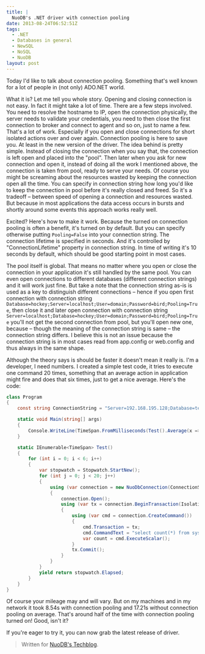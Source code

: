 ```yaml
---
title: |
  NuoDB's .NET driver with connection pooling
date: 2013-08-24T06:52:51Z
tags:
  - .NET
  - Databases in general
  - NewSQL
  - NoSQL
  - NuoDB
layout: post
---
```

Today I'd like to talk about connection pooling. Something that's well known for a lot of people in (not only) ADO.NET world.

<!-- excerpt -->

What it is? Let me tell you whole story. Opening and closing connection is not easy. In fact it might take a lot of time. There are a few steps involved. You need to resolve the hostname to IP, open the connection physically, the server needs to validate your credentials, you need to then close the first connection to broker and connect to agent and so on, just to name a few. That's a lot of work. Especially if you open and close connections for short isolated actions over and over again. Connection pooling is here to save you. At least in the new version of the driver. The idea behind is pretty simple. Instead of closing the connection when you say that, the connection is left open and placed into the "pool". Then later when you ask for new connection and open it, instead of doing all the work I mentioned above, the connection is taken from pool, ready to serve your needs. Of course you might be screaming about the resources wasted by keeping the connection open all the time. You can specify in connection string how long you'd like to keep the connection in pool before it's really closed and freed. So it's a tradeoff – between speed of opening a connection and resources wasted. But because in most applications the data access occurs in bursts and shortly around some events this approach works really well.

Excited? Here's how to make it work. Because the turned on connection pooling is often a benefit, it's turned on by default. But you can specify otherwise putting `Pooling=False` into your connection string. The connection lifetime is specified in seconds. And it's controlled by "ConnectionLifetime" property in connection string. In time of writing it's 10 seconds by default, which should be good starting point in most cases.

The pool itself is global. That means no matter where you open or close the connection in your application it's still handled by the same pool. You can even open connections to different databases (different connection strings) and it will work just fine. But take a note that the connection string as-is is used as a key to distinguish different connections – hence if you open first connection with connection string `Database=hockey;Server=localhost;User=domain;Password=bird;Pooling=True`, then close it and later open connection with connection string `Server=localhost;Database=hockey;User=domain;Password=bird;Pooling=True` you'll not get the second connection from pool, but you'll open new one, because – though the meaning of the connection string is same – the connection string differs. I believe this is not an issue because the connection string is in most cases read from app.config or web.config and thus always in the same shape.

Although the theory says is should be faster it doesn't mean it really is. I'm a developer, I need numbers. I created a simple test code, it tries to execute one command 20 times, something that an average action in application might fire and does that six times, just to get a nice average. Here's the code:

```csharp
class Program
{
	const string ConnectionString = "Server=192.168.195.128;Database=test;User=t;Password=t;Pooling=True";

	static void Main(string[] args)
	{
		Console.WriteLine(TimeSpan.FromMilliseconds(Test().Average(x => x.TotalMilliseconds)));
	}

	static IEnumerable<TimeSpan> Test()
	{
		for (int i = 0; i < 6; i++)
		{
			var stopwatch = Stopwatch.StartNew();
			for (int j = 0; j < 20; j++)
			{
				using (var connection = new NuoDbConnection(ConnectionString))
				{
					connection.Open();
					using (var tx = connection.BeginTransaction(IsolationLevel.ReadCommitted))
					{
						using (var cmd = connection.CreateCommand())
						{
							cmd.Transaction = tx;
							cmd.CommandText = "select count(*) from system.tables";
							var count = cmd.ExecuteScalar();
						}
						tx.Commit();
					}
				}
			}
			yield return stopwatch.Elapsed;
		}
	}
}
```

Of course your mileage may and will vary. But on my machines and in my network it took 8.54s with connection pooling and 17.21s without connection pooling on average. That's around half of the time with connection pooling turned on! Good, isn't it?

If you're eager to try it, you can now grab the latest release of driver.

> Written for [NuoDB's Techblog][1].

[1]: http://dev.nuodb.com/techblog/connection-pooling-net-and-nuodb